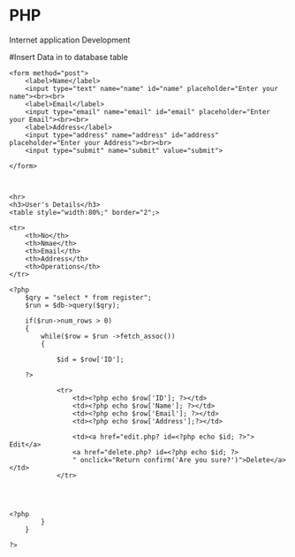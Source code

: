 # PHP
Internet application Development 

#Insert Data in to database table

<?php
    include("connection.php");
?>



<!DOCTYPE html>
<html lang="en">
<head>
    <meta charset="UTF-8">
    <meta name="viewport" content="width=device-width, initial-scale=1.0">
    <title>DataInsert</title>
</head>
<body>


    <form method="post">
        <label>Name</label>
        <input type="text" name="name" id="name" placeholder="Enter your name"><br><br>
        <label>Email</label>
        <input type="email" name="email" id="email" placeholder="Enter your Email"><br><br>
        <label>Address</label>
        <input type="address" name="address" id="address" placeholder="Enter your Address"><br><br>
        <input type="submit" name="submit" value="submit">

    </form>



    <hr>
    <h3>User's Details</h3>
    <table style="width:80%;" border="2";>

    <tr>
        <th>No</th>
        <th>Nmae</th>
        <th>Email</th>
        <th>Address</th>
        <th>Operations</th>
    </tr>
 
    <?php
        $qry = "select * from register";
        $run = $db->query($qry);

        if($run->num_rows > 0)
        {
            while($row = $run ->fetch_assoc())
            {   

                $id = $row['ID'];
                
        ?>

                <tr>
                    <td><?php echo $row['ID']; ?></td>
                    <td><?php echo $row['Name']; ?></td>
                    <td><?php echo $row['Email']; ?></td>
                    <td><?php echo $row['Address'];?></td> 

                    <td><a href="edit.php? id=<?php echo $id; ?>"> Edit</a>
                    <a href="delete.php? id=<?php echo $id; ?>
                    " onclick="Return confirm('Are you sure?')">Delete</a></td>
                </tr>


               

    <?php
            }
        }

    ?>

    




</table>
    
</body>
</html>

<?php

  if(isset($_POST['submit']))
  {
    $name=$_POST['name'];
    $email=$_POST['email'];
    $addres=$_POST['address'];

    $qry ="insert into register values(null,'$name','$email','$addres')";

    if(mysqli_query($db, $qry))
    {
        header('location: db_con.php');
    }else
    {
        echo mysqli_error($db);
    }

  }

?>
